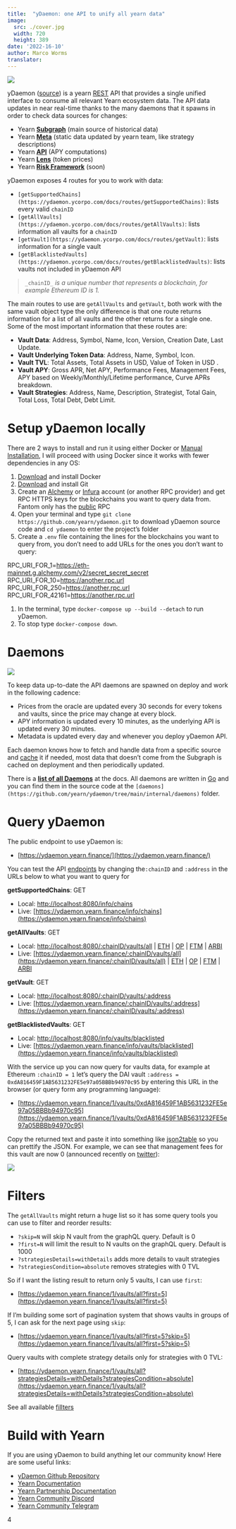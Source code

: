 ```yaml
---
title:  "yDaemon: one API to unify all yearn data"
image:
  src: ./cover.jpg
  width: 720
  height: 389
date: '2022-16-10'
author: Marco Worms
translator:
---
```


![](./cover.jpg?w=720&h=389)

yDaemon ([source](https://github.com/yearn/ydaemon)) is a yearn  [REST](https://restfulapi.net/)  API that provides a single unified interface to consume all relevant Yearn ecosystem data. The API data updates in near real-time thanks to the many daemons that it spawns in order to check data sources for changes:

-   Yearn  [**Subgraph**](https://medium.com/iearn/subgraphs-explained-yearning-for-data-4e90d18e33e)  (main source of historical data)
-   Yearn  [**Meta**](https://github.com/yearn/ydaemon/tree/main/data/meta)  (static data updated by yearn team, like strategy descriptions)
-   Yearn  [**API**](https://docs.yearn.finance/vaults/yearn-api)  (APY computations)
-   Yearn  [**Lens**](https://docs.yearn.finance/vaults/yearn-lens/)  (token prices)
-   Yearn  [**Risk Framework**](https://docs.yearn.finance/resources/risks/risk-score)  (soon)

yDaemon exposes 4 routes for you to work with data:

-   `[getSupportedChains](https://ydaemon.ycorpo.com/docs/routes/getSupportedChains)`: lists every valid  `chainID`
-   `[getAllVaults](https://ydaemon.ycorpo.com/docs/routes/getAllVaults)`: lists information all vaults for a  `chainID`
-   `[getVault](https://ydaemon.ycorpo.com/docs/routes/getVault)`: lists information for a single vault
-   `[getBlacklistedVaults](https://ydaemon.ycorpo.com/docs/routes/getBlacklistedVaults)`: lists vaults not included in yDaemon API

> `_chainID_` _is a unique number that represents a blockchain, for example Ethereum ID is 1._

The main routes to use are  `getAllVaults`  and  `getVault`, both work with the same vault object type the only difference is that one route returns information for a list of all vaults and the other returns for a single one. Some of the most important information that these routes are:

-   **Vault Data**: Address, Symbol, Name, Icon, Version, Creation Date, Last Update.
-   **Vault Underlying Token Data**: Address, Name, Symbol, Icon.
-   **Vault TVL**: Total Assets, Total Assets in USD, Value of Token in USD .
-   **Vault APY**: Gross APR, Net APY, Performance Fees, Management Fees, APY based on Weekly/Monthly/Lifetime performance, Curve APRs breakdown.
-   **Vault Strategies**: Address, Name, Description, Strategist, Total Gain, Total Loss, Total Debt, Debt Limit.

# Setup yDaemon locally

There are 2 ways to install and run it using either Docker or  [Manual Installation](https://github.com/yearn/ydaemon/blob/main/INSTALL.md), I will proceed with using Docker since it works with fewer dependencies in any OS:

1.  [Download](https://docs.docker.com/get-docker/)  and install Docker
2.  [Download](https://git-scm.com/downloads)  and install Git
3.  Create an  [Alchemy](https://auth.alchemyapi.io/)  or  [Infura](https://infura.io/)  account (or another RPC provider) and get RPC HTTPS keys for the blockchains you want to query data from. Fantom only has the  [public](https://docs.fantom.foundation/api/public-api-endpoints)  RPC
4.  Open your terminal and type  `git clone https://github.com/yearn/ydaemon.git`  to download yDaemon source code and  `cd ydaemon`  to enter the project’s folder
5.  Create a  `.env`  file containing the lines for the blockchains you want to query from, you don’t need to add URLs for the ones you don’t want to query:

RPC_URI_FOR_1=https://eth-mainnet.g.alchemy.com/v2/secret_secret_secret  
RPC_URI_FOR_10=https://another.rpc.url  
RPC_URI_FOR_250=https://another.rpc.url  
RPC_URI_FOR_42161=https://another.rpc.url

1.  In the terminal, type  `docker-compose up --build --detach`  to run yDaemon.
2.  To stop type  `docker-compose down`.

# Daemons

![](./image1.jpg?w=720&h=257)

To keep data up-to-date the API daemons are spawned on deploy and work in the following cadence:

-   Prices from the oracle are updated every 30 seconds for every tokens and vaults, since the price may change at every block.
-   APY information is updated every 10 minutes, as the underlying API is updated every 30 minutes.
-   Metadata is updated every day and whenever you deploy yDaemon API.

Each daemon knows how to fetch and handle data from a specific source and  [cache](https://ydaemon.ycorpo.com/docs/daemons/intro#cache)  it if needed, most data that doesn’t come from the Subgraph is cached on deployment and then periodically updated.

There is a  [**list of all Daemons**](https://ydaemon.ycorpo.com/docs/daemons/list)  at the docs. All daemons are written in  [Go](https://go.dev/)  and you can find them in the source code at the  `[daemons](https://github.com/yearn/ydaemon/tree/main/internal/daemons)`  folder.

# Query yDaemon

The public endpoint to use yDaemon is:

-   [https://ydaemon.yearn.finance/](https://ydaemon.yearn.finance/)

You can test the API  [endpoints](https://github.com/yearn/ydaemon#endpoints)  by changing the`:chainID`  and  `:address`  in the URLs below to what you want to query for

**getSupportedChains**: GET

-   Local:  [http://localhost:8080/info/chains](http://localhost:8080/info/chains)
-   Live:  [https://ydaemon.yearn.finance/info/chains](https://ydaemon.yearn.finance/info/chains)

**getAllVaults**: GET

-   Local:  [http://localhost:8080/:chainID/vaults/all](http://localhost:8080/:chainID/vaults/all)  |  [ETH](http://localhost:8080/1/vaults/all)  |  [OP](http://localhost:8080/10/vaults/all)  |  [FTM](http://localhost:8080/250/vaults/all)  |  [ARBI](http://localhost:8080/42161/vaults/all)
-   Live:  [https://ydaemon.yearn.finance/:chainID/vaults/all](https://ydaemon.yearn.finance/:chainID/vaults/all)  |  [ETH](https://ydaemon.yearn.finance/1/vaults/all)  |  [OP](https://ydaemon.yearn.finance/10/vaults/all)  |  [FTM](https://ydaemon.yearn.finance/250/vaults/all)  |  [ARBI](https://ydaemon.yearn.finance/42161/vaults/all)

**getVault**: GET

-   Local:  [http://localhost:8080/:chainID/vaults/:address](http://localhost:8080/:chainID/vaults/:address)
-   Live:  [https://ydaemon.yearn.finance/:chainID/vaults/:address](https://ydaemon.yearn.finance/:chainID/vaults/:address)

**getBlacklistedVaults**: GET

-   Local:  [http://localhost:8080/info/vaults/blacklisted](http://localhost:8080/info/vaults/blacklisted)
-   Live:  [https://ydaemon.yearn.finance/info/vaults/blacklisted](https://ydaemon.yearn.finance/info/vaults/blacklisted)

With the service up you can now query for vaults data, for example at Ethereum  `:chainID = 1`  let’s query the DAI vault  `:address = 0xdA816459F1AB5631232FE5e97a05BBBb94970c95`  by entering this URL in the browser (or query form any programming language):

-   [https://ydaemon.yearn.finance/1/vaults/0xdA816459F1AB5631232FE5e97a05BBBb94970c95](https://ydaemon.yearn.finance/1/vaults/0xdA816459F1AB5631232FE5e97a05BBBb94970c95)

Copy the returned text and paste it into something like  [json2table](http://json2table.com/)  so you can prettify the JSON. For example, we can see that management fees for this vault are now 0 (announced recently on  [twitter](https://twitter.com/iearnfinance/status/1565217164122103809)):

![](./image2.jpg?w=471&h=298)

# Filters

The  `getAllVaults`  might return a huge list so it has some query tools you can use to filter and reorder results:

-   `?skip=N`  will skip N vault from the graphQL query. Default is 0
-   `?first=N`  will limit the result to N vaults on the graphQL query. Default is 1000
-   `?strategiesDetails=withDetails`  adds more details to vault strategies
-   `?strategiesCondition=absolute`  removes strategies with 0 TVL

So if I want the listing result to return only 5 vaults, I can use  `first`:

-   [https://ydaemon.yearn.finance/1/vaults/all?first=5](https://ydaemon.yearn.finance/1/vaults/all?first=5)

If I’m building some sort of pagination system that shows vaults in groups of 5, I can ask for the next page using  `skip`:

-   [https://ydaemon.yearn.finance/1/vaults/all?first=5?skip=5](https://ydaemon.yearn.finance/1/vaults/all?first=5?skip=5)

Query vaults with complete strategy details only for strategies with 0 TVL:

-   [https://ydaemon.yearn.finance/1/vaults/all?strategiesDetails=withDetails?strategiesCondition=absolute](https://ydaemon.yearn.finance/1/vaults/all?strategiesDetails=withDetails?strategiesCondition=absolute)

See all available  [fillters](https://github.com/yearn/ydaemon#endpoints)

# Build with Yearn

If you are using yDaemon to build anything let our community know! Here are some useful links:

-   [yDaemon Github Repository](https://github.com/yearn/ydaemon)
-   [Yearn Documentation](https://docs.yearn.finance/)
-   [Yearn Partnership Documentation](https://docs.yearn.finance/partners/introduction)
-   [Yearn Community Discord](https://discord.com/invite/yearn)
-   [Yearn Community Telegram](https://t.me/yearnfinance)

4
